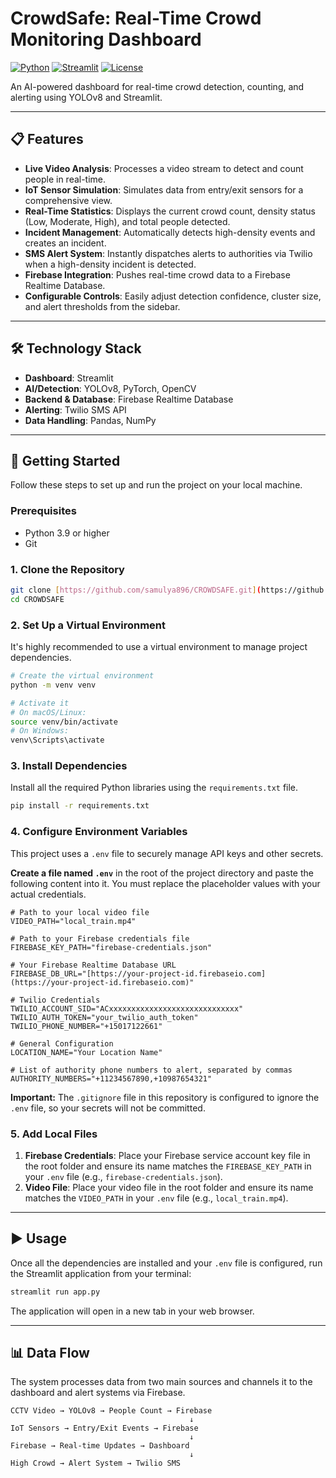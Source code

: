 # CrowdSafe: Real-Time Crowd Monitoring Dashboard

[![Python](https://img.shields.io/badge/Python-3.9%2B-blue.svg)](https://www.python.org/)
[![Streamlit](https://img.shields.io/badge/Streamlit-1.25%2B-red.svg)](https://streamlit.io)
[![License](https://img.shields.io/badge/License-MIT-green.svg)](LICENSE)

An AI-powered dashboard for real-time crowd detection, counting, and alerting using YOLOv8 and Streamlit.

---

## 📋 Features

* **Live Video Analysis**: Processes a video stream to detect and count people in real-time.
* **IoT Sensor Simulation**: Simulates data from entry/exit sensors for a comprehensive view.
* **Real-Time Statistics**: Displays the current crowd count, density status (Low, Moderate, High), and total people detected.
* **Incident Management**: Automatically detects high-density events and creates an incident.
* **SMS Alert System**: Instantly dispatches alerts to authorities via Twilio when a high-density incident is detected.
* **Firebase Integration**: Pushes real-time crowd data to a Firebase Realtime Database.
* **Configurable Controls**: Easily adjust detection confidence, cluster size, and alert thresholds from the sidebar.

---

## 🛠️ Technology Stack

* **Dashboard**: Streamlit
* **AI/Detection**: YOLOv8, PyTorch, OpenCV
* **Backend & Database**: Firebase Realtime Database
* **Alerting**: Twilio SMS API
* **Data Handling**: Pandas, NumPy

---

## 🚀 Getting Started

Follow these steps to set up and run the project on your local machine.

### Prerequisites

* Python 3.9 or higher
* Git

### 1. Clone the Repository

```bash
git clone [https://github.com/samulya896/CROWDSAFE.git](https://github.com/samulya896/CROWDSAFE.git)
cd CROWDSAFE
```

### 2. Set Up a Virtual Environment

It's highly recommended to use a virtual environment to manage project dependencies.

```bash
# Create the virtual environment
python -m venv venv

# Activate it
# On macOS/Linux:
source venv/bin/activate
# On Windows:
venv\Scripts\activate
```

### 3. Install Dependencies

Install all the required Python libraries using the `requirements.txt` file.

```bash
pip install -r requirements.txt
```

### 4. Configure Environment Variables

This project uses a `.env` file to securely manage API keys and other secrets.

**Create a file named `.env`** in the root of the project directory and paste the following content into it. You must replace the placeholder values with your actual credentials.

```env
# Path to your local video file
VIDEO_PATH="local_train.mp4"

# Path to your Firebase credentials file
FIREBASE_KEY_PATH="firebase-credentials.json"

# Your Firebase Realtime Database URL
FIREBASE_DB_URL="[https://your-project-id.firebaseio.com](https://your-project-id.firebaseio.com)"

# Twilio Credentials
TWILIO_ACCOUNT_SID="ACxxxxxxxxxxxxxxxxxxxxxxxxxxxxx"
TWILIO_AUTH_TOKEN="your_twilio_auth_token"
TWILIO_PHONE_NUMBER="+15017122661"

# General Configuration
LOCATION_NAME="Your Location Name"

# List of authority phone numbers to alert, separated by commas
AUTHORITY_NUMBERS="+11234567890,+10987654321"
```
**Important:** The `.gitignore` file in this repository is configured to ignore the `.env` file, so your secrets will not be committed.

### 5. Add Local Files

1.  **Firebase Credentials**: Place your Firebase service account key file in the root folder and ensure its name matches the `FIREBASE_KEY_PATH` in your `.env` file (e.g., `firebase-credentials.json`).
2.  **Video File**: Place your video file in the root folder and ensure its name matches the `VIDEO_PATH` in your `.env` file (e.g., `local_train.mp4`).

---

## ▶️ Usage

Once all the dependencies are installed and your `.env` file is configured, run the Streamlit application from your terminal:

```bash
streamlit run app.py
```

The application will open in a new tab in your web browser.

---

## 📊 Data Flow

The system processes data from two main sources and channels it to the dashboard and alert systems via Firebase.

```
CCTV Video → YOLOv8 → People Count → Firebase
                                        ↓
IoT Sensors → Entry/Exit Events → Firebase
                                        ↓
Firebase → Real-time Updates → Dashboard
                                        ↓
High Crowd → Alert System → Twilio SMS
```